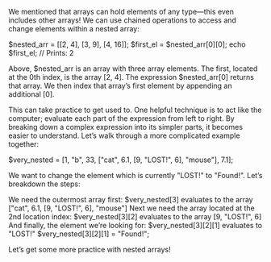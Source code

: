 We mentioned that arrays can hold elements of any type—this even includes other arrays! We can use chained operations to access and change elements within a nested array:

$nested_arr = [[2, 4], [3, 9], [4, 16]];
$first_el = $nested_arr[0][0];
echo $first_el; // Prints: 2

Above, $nested_arr is an array with three array elements. The first, located at the 0th index, is the array [2, 4]. The expression $nested_arr[0] returns that array. We then index that array’s first element by appending an additional [0].

This can take practice to get used to. One helpful technique is to act like the computer; evaluate each part of the expression from left to right. By breaking down a complex expression into its simpler parts, it becomes easier to understand. Let’s walk through a more complicated example together:

$very_nested = [1, "b", 33, ["cat", 6.1, [9, "LOST!", 6], "mouse"], 7.1];

We want to change the element which is currently "LOST!" to "Found!". Let’s breakdown the steps:

We need the outermost array first: $very_nested[3] evaluates to the array ["cat", 6.1, [9, "LOST!", 6], "mouse"]
Next we need the array located at the 2nd location index: $very_nested[3][2] evaluates to the array [9, "LOST!", 6]
And finally, the element we’re looking for: $very_nested[3][2][1] evaluates to "LOST!"
$very_nested[3][2][1] = "Found!";

Let’s get some more practice with nested arrays!